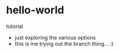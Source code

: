 # hello-world
tutorial
* just exploring the various options
* this is me trying out the branch thing... :)
